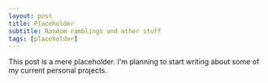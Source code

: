 ```yaml
---
layout: post
title: Placeholder
subtitle: Random ramblings and other stuff
tags: [placeholder]
---
```


This post is a mere placeholder. I'm planning to start writing about some of my current personal projects.